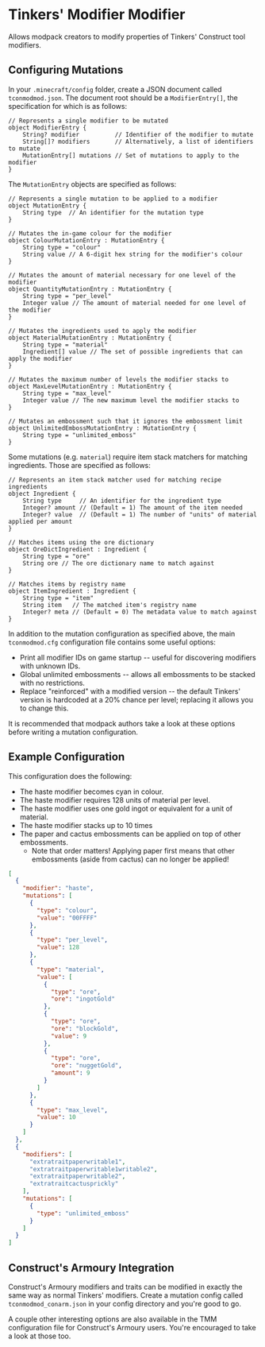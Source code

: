 # Tinkers' Modifier Modifier

Allows modpack creators to modify properties of Tinkers' Construct tool modifiers.

## Configuring Mutations

In your `.minecraft/config` folder, create a JSON document called `tconmodmod.json`. The document root should be a `ModifierEntry[]`, the specification for which is as follows:

```
// Represents a single modifier to be mutated
object ModifierEntry {
    String? modifier          // Identifier of the modifier to mutate
    String[]? modifiers       // Alternatively, a list of identifiers to mutate
    MutationEntry[] mutations // Set of mutations to apply to the modifier
}
```

The `MutationEntry` objects are specified as follows:

```
// Represents a single mutation to be applied to a modifier
object MutationEntry {
    String type  // An identifier for the mutation type
}

// Mutates the in-game colour for the modifier
object ColourMutationEntry : MutationEntry {
    String type = "colour"
    String value // A 6-digit hex string for the modifier's colour
}

// Mutates the amount of material necessary for one level of the modifier
object QuantityMutationEntry : MutationEntry {
    String type = "per_level"
    Integer value // The amount of material needed for one level of the modifier
}

// Mutates the ingredients used to apply the modifier
object MaterialMutationEntry : MutationEntry {
    String type = "material"
    Ingredient[] value // The set of possible ingredients that can apply the modifier
}

// Mutates the maximum number of levels the modifier stacks to
object MaxLevelMutationEntry : MutationEntry {
    String type = "max_level"
    Integer value // The new maximum level the modifier stacks to
}

// Mutates an embossment such that it ignores the embossment limit
object UnlimitedEmbossMutationEntry : MutationEntry {
    String type = "unlimited_emboss"
}
```

Some mutations (e.g. `material`) require item stack matchers for matching ingredients. Those are specified as follows:

```
// Represents an item stack matcher used for matching recipe ingredients
object Ingredient {
    String type     // An identifier for the ingredient type
    Integer? amount // (Default = 1) The amount of the item needed
    Integer? value  // (Default = 1) The number of "units" of material applied per amount
}

// Matches items using the ore dictionary
object OreDictIngredient : Ingredient {
    String type = "ore"
    String ore // The ore dictionary name to match against
}

// Matches items by registry name
object ItemIngredient : Ingredient {
    String type = "item"
    String item   // The matched item's registry name
    Integer? meta // (Default = 0) The metadata value to match against
}
```

In addition to the mutation configuration as specified above, the main `tconmodmod.cfg` configuration file contains some useful options:

* Print all modifier IDs on game startup -- useful for discovering modifiers with unknown IDs.
* Global unlimited embossments -- allows all embossments to be stacked with no restrictions.
* Replace "reinforced" with a modified version -- the default Tinkers' version is hardcoded at a 20% chance per level; replacing it allows you to change this.

It is recommended that modpack authors take a look at these options before writing a mutation configuration.

## Example Configuration

This configuration does the following:
* The haste modifier becomes cyan in colour.
* The haste modifier requires 128 units of material per level.
* The haste modifier uses one gold ingot or equivalent for a unit of material.
* The haste modifier stacks up to 10 times
* The paper and cactus embossments can be applied on top of other embossments.
    * Note that order matters! Applying paper first means that other embossments (aside from cactus) can no longer be applied!

```json
[
  {
    "modifier": "haste",
    "mutations": [
      {
        "type": "colour",
        "value": "00FFFF"
      },
      {
        "type": "per_level",
        "value": 128
      },
      {
        "type": "material",
        "value": [
          {
            "type": "ore",
            "ore": "ingotGold"
          },
          {
            "type": "ore",
            "ore": "blockGold",
            "value": 9
          },
          {
            "type": "ore",
            "ore": "nuggetGold",
            "amount": 9
          }
        ]
      },
      {
        "type": "max_level",
        "value": 10
      }
    ]
  },
  {
    "modifiers": [
      "extratraitpaperwritable1",
      "extratraitpaperwritable1writable2",
      "extratraitpaperwritable2",
      "extratraitcactusprickly"
    ],
    "mutations": [
      {
        "type": "unlimited_emboss"
      }
    ]
  }
]

```

## Construct's Armoury Integration

Construct's Armoury modifiers and traits can be modified in exactly the same way as normal Tinkers' modifiers. Create a mutation config called `tconmodmod_conarm.json` in your config directory and you're good to go.

A couple other interesting options are also available in the TMM configuration file for Construct's Armoury users. You're encouraged to take a look at those too.
